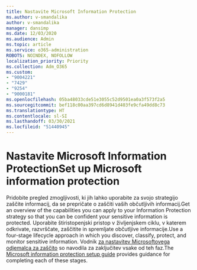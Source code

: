 ```yaml
---
title: Nastavite Microsoft Information Protection
ms.author: v-smandalika
author: v-smandalika
manager: dansimp
ms.date: 12/03/2020
ms.audience: Admin
ms.topic: article
ms.service: o365-administration
ROBOTS: NOINDEX, NOFOLLOW
localization_priority: Priority
ms.collection: Adm_O365
ms.custom:
- "9004221"
- "7429"
- "9254"
- "9000181"
ms.openlocfilehash: 05ba48033cde51e3055c52d9501ea0a3f573f2a5
ms.sourcegitcommit: bef118c00aa397cd6d8941d403fe9cfa49dd8c73
ms.translationtype: HT
ms.contentlocale: sl-SI
ms.lasthandoff: 03/30/2021
ms.locfileid: "51440945"
---
```

# <a name="set-up-microsoft-information-protection"></a><span data-ttu-id="85543-102">Nastavite Microsoft Information Protection</span><span class="sxs-lookup"><span data-stu-id="85543-102">Set up Microsoft information protection</span></span>

<span data-ttu-id="85543-103">Pridobite pregled zmogljivosti, ki jih lahko uporabite za svojo strategijo zaščite informacij, da se prepričate o zaščiti vaših občutljivih informacij.</span><span class="sxs-lookup"><span data-stu-id="85543-103">Get an overview of the capabilities you can apply to your Information Protection strategy so that you can be confident your sensitive information is protected.</span></span> <span data-ttu-id="85543-104">Uporabite štiristopenjski pristop v življenjskem ciklu, v katerem odkrivate, razvrščate, zaščitite in spremljate občutljive informacije.</span><span class="sxs-lookup"><span data-stu-id="85543-104">Use a four-stage lifecycle approach in which you discover, classify, protect, and monitor sensitive information.</span></span> <span data-ttu-id="85543-105">Vodnik [za nastavitev Microsoftovega odjemalca za zaščito](https://go.microsoft.com/fwlink/?linkid=2146619) so navodila za zaključitev vsake od teh faz.</span><span class="sxs-lookup"><span data-stu-id="85543-105">The [Microsoft information protection setup guide](https://go.microsoft.com/fwlink/?linkid=2146619) provides guidance for completing each of these stages.</span></span>
